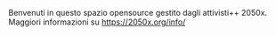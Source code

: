 Benvenuti in questo spazio opensource gestito dagli attivisti++ 2050x.
Maggiori informazioni su https://2050x.org/info/
